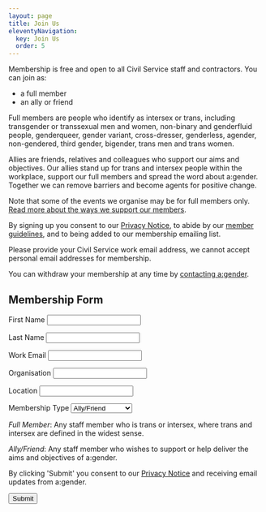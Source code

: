 ```yaml
---
layout: page
title: Join Us
eleventyNavigation:
  key: Join Us
  order: 5
---
```

Membership is free and open to all Civil Service staff and contractors. You can join as:

- a full member
- an ally or friend

Full members are people who identify as intersex or trans, including transgender or transsexual men and women, non-binary and genderfluid people, genderqueer, gender variant, cross-dresser, genderless, agender, non-gendered, third gender, bigender, trans men and trans women.

Allies are friends, relatives and colleagues who support our aims and objectives. Our allies stand up for trans and intersex people within the workplace, support our full members and spread the word about a:gender. Together we can remove barriers and become agents for positive change.

​Note that some of the events we organise may be for full members only. [Read more about the ways we support our members](/for-our-members).

By signing up you consent to our [Privacy Notice](/privacy-notice), to abide by our [member guidelines](/join-us/member-guidelines), and to being added to our membership emailing list.

Please provide your Civil Service work email address, we cannot accept personal email addresses for membership.

You can withdraw your membership at any time by [contacting a:gender](mailto:membership@agender.org.uk).

## Membership Form

<form>
  <label class="input-label label-sm" for="first-name">First Name</label>
  <input class="input" id="first-name" name="first-name" type="text" />

  <label class="input-label label-sm" for="last-name">Last Name</label>
  <input class="input" id="last-name" name="last-name" type="text" />

  <label class="input-label label-sm" for="email">Work Email</label>
  <input class="input" id="email" name="email" type="text" autocomplete="email" />

  <label class="input-label label-sm" for="organisation">Organisation</label>
  <input class="input" id="organisation" name="organisation" type="text" />

  <label class="input-label label-sm" for="location">Location</label>
  <input class="input" id="location" name="location" type="text" />

  <label class="input-label label-sm" for="membership-type">Membership Type</label>
  <select id="membership-type" name="membership-type">
    <option value="ally">Ally/Friend</option>
    <option value="full">Full Membership</option>
  </select>

  *Full Member*: Any staff member who is trans or intersex, where trans and intersex are defined in the widest sense.

  *Ally/Friend*: Any staff member who wishes to support or help deliver the aims and objectives of a:gender.

  By clicking 'Submit' you consent to our [Privacy Notice](/privacy-notice) and receiving  email updates from a:gender.
  
  <input class="button button--primary" type="submit" value="Submit" />
</form>
